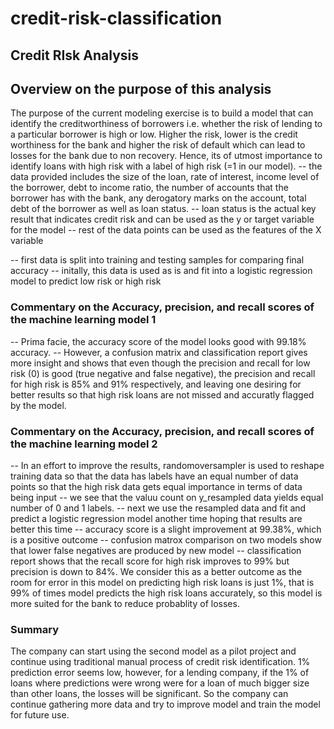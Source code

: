 # credit-risk-classification
## Credit RIsk Analysis 

## Overview on the purpose of this analysis
The purpose of the current modeling exercise is to build a model that can identify the creditworthiness of borrowers i.e. whether the risk of lending to a particular borrower is high or low. Higher the risk, lower is the credit worthiness for the bank and higher the risk of default which can lead to losses for the bank due to non recovery. Hence, its of utmost importance to identify loans with high risk with a label of high risk (=1 in our model). 
-- the data provided includes the size of the loan, rate of interest, income level of the borrower, debt to income ratio, the number of accounts that the borrower has with the bank, any derogatory marks on the account, total debt of the borrower as well as loan status. 
-- loan status is the actual key result that indicates credit risk and can be used as the y or target variable for the model
-- rest of the data points can be used as the features of the X variable

-- first data is split into training and testing samples for comparing final accuracy 
-- initally, this data is used as is and fit  into a logistic regression  model to predict low risk or high risk

### Commentary on the Accuracy, precision, and recall scores of the machine learning model 1
-- Prima facie, the accuracy score of the model looks good with 99.18% accuracy.
-- However, a confusion matrix and classification report gives more insight and shows that even though the precision and recall for low risk (0) is good (true negative and false negative), the precision and recall for high risk is 85% and 91% respectively, and leaving one desiring for better results so that high risk loans are not missed and accuratly flagged by the model.

### Commentary on the Accuracy, precision, and recall scores of the machine learning model 2
-- In an effort to improve the results, randomoversampler is used to reshape training data so that the data has labels have an equal number of data points so that the high risk data gets equal importance in terms of data being input
-- we see that the valuu count on y_resampled data yields equal number of 0 and 1 labels.
-- next we use the resampled data and fit and predict a logistic regression model another time hoping that results are better this time
-- accuracy score is a slight improvement at 99.38%, which is a positive outcome
-- confusion matrox comparison on two models show that lower false negatives are produced by new model
-- classification report shows that the recall score for high risk improves to 99% but precision is down to 84%. We consider this as a better outcome as the room for error in this model on predicting high risk loans is just 1%, that is 99% of times model predicts the high risk loans accurately, so this model is more suited for the bank to reduce probablity of losses. 

### Summary
The company can start using the second model as a pilot project and continue using traditional manual process of credit risk identification. 1% prediction error seems low, however, for a lending company, if the 1% of loans where predictions were wrong were for a loan of much bigger size than other loans, the losses will be significant. So the company can continue gathering more data and try to improve model and train the model for future use. 

